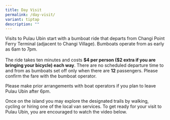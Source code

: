 ```yaml
---
title: Day Visit
permalink: /day-visit/
variant: tiptap
description: ""
---
```

<p>Visits to Pulau Ubin start with a bumboat ride that departs from Changi
Point Ferry Terminal (adjacent to Changi Village). Bumboats operate from
as early as 6am to 7pm.
<br>
<br>The ride takes ten minutes and costs <strong>$4 per person ($2 extra if you are bringing your bicycle) each way</strong>.
There are no scheduled departure time to and from as bumboats set off only
when there are <strong>12</strong> passengers. Please confirm the fare with
the bumboat operator.&nbsp;</p>
<p>Please make prior arrangements with boat operators if you plan to leave
Pulau Ubin after 6pm.</p>
<p>Once on the island you may explore the designated trails by walking, cycling
or hiring one of the local van services. To get ready for your visit to
Pulau Ubin, you are encouraged to watch the video below.</p>